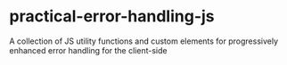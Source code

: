 # practical-error-handling-js
A collection of JS utility functions and custom elements for progressively enhanced error handling for the client-side
